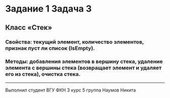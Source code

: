 # Задание 1 Задача 3

## Класс «Стек»
### Свойства: текущий элемент, количество элементов, признак пуст ли список (IsEmpty).
### Методы: добавления элементов в вершину стека, удаление элемента с вершины стека (возвращает элемент и удаляет его из стека), очистка стека.
---
Выполнил студент ВГУ ФКН 3 курс 5 группа Наумов Никита
